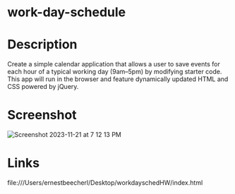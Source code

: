 # work-day-schedule

# Description
Create a simple calendar application that allows a user to save events for each hour of a typical working day (9am&ndash;5pm) 
by modifying starter code. This app will run in the browser and feature dynamically updated HTML and CSS powered by jQuery.
# Screenshot
![Screenshot 2023-11-21 at 7 12 13 PM](https://github.com/ernestbeecherl/work_day_schedule/assets/138149222/67f880c6-be4a-4baf-8183-cb6429e8880a)


# Links 
file:///Users/ernestbeecherl/Desktop/workdayschedHW/index.html
